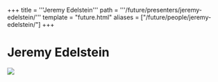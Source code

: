 +++
title = '''Jeremy Edelstein'''
path = '''/future/presenters/jeremy-edelstein/'''
template = "future.html"
aliases = ["/future/people/jeremy-edelstein/"]
+++

<h1>Jeremy Edelstein</h1>

<img class="speaker-photo" src="https://custom.cvent.com/C3A4539B19F74ABCB6FCE437F6BC0A74/files/event/910aaf2914d44586a56fbd0b3b2c31c0/21e0bed59c1242fe88e02af2394ef94c.png">

